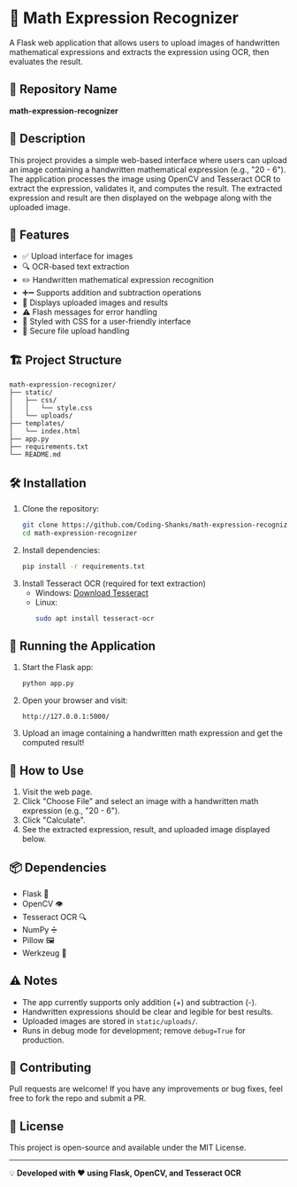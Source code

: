 # 🧮 Math Expression Recognizer

A Flask web application that allows users to upload images of handwritten mathematical expressions and extracts the expression using OCR, then evaluates the result. 

## 📂 Repository Name
**math-expression-recognizer**

## 📜 Description
This project provides a simple web-based interface where users can upload an image containing a handwritten mathematical expression (e.g., "20 - 6"). The application processes the image using OpenCV and Tesseract OCR to extract the expression, validates it, and computes the result. The extracted expression and result are then displayed on the webpage along with the uploaded image.

## 🚀 Features
- ✅ Upload interface for images
- 🔍 OCR-based text extraction
- ✏️ Handwritten mathematical expression recognition
- ➕➖ Supports addition and subtraction operations
- 📸 Displays uploaded images and results
- ⚠️ Flash messages for error handling
- 🎨 Styled with CSS for a user-friendly interface
- 🔐 Secure file upload handling

## 🏗️ Project Structure
```
math-expression-recognizer/
├── static/
│   ├── css/
│   │   └── style.css
│   └── uploads/
├── templates/
│   └── index.html
├── app.py
├── requirements.txt
└── README.md
```

## 🛠️ Installation
1. Clone the repository:
   ```bash
   git clone https://github.com/Coding-Shanks/math-expression-recognizer.git
   cd math-expression-recognizer
   ```
2. Install dependencies:
   ```bash
   pip install -r requirements.txt
   ```
3. Install Tesseract OCR (required for text extraction)
   - Windows: [Download Tesseract](https://github.com/UB-Mannheim/tesseract/wiki)
   - Linux:
     ```bash
     sudo apt install tesseract-ocr
     ```

## 🚀 Running the Application
1. Start the Flask app:
   ```bash
   python app.py
   ```
2. Open your browser and visit:
   ```
   http://127.0.0.1:5000/
   ```
3. Upload an image containing a handwritten math expression and get the computed result!

## 📝 How to Use
1. Visit the web page.
2. Click "Choose File" and select an image with a handwritten math expression (e.g., "20 - 6").
3. Click "Calculate".
4. See the extracted expression, result, and uploaded image displayed below.

## 📦 Dependencies
- Flask 🐍
- OpenCV 👁️
- Tesseract OCR 🔍
- NumPy ➗
- Pillow 🖼️
- Werkzeug 🔐

## ⚠️ Notes
- The app currently supports only addition (+) and subtraction (-).
- Handwritten expressions should be clear and legible for best results.
- Uploaded images are stored in `static/uploads/`.
- Runs in debug mode for development; remove `debug=True` for production.

## 🤝 Contributing
Pull requests are welcome! If you have any improvements or bug fixes, feel free to fork the repo and submit a PR.

## 📜 License
This project is open-source and available under the MIT License.

---
💡 **Developed with ❤️ using Flask, OpenCV, and Tesseract OCR**

